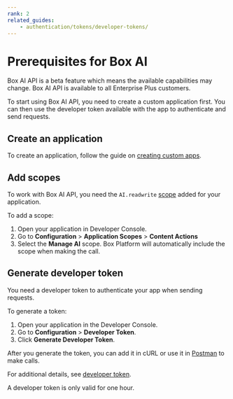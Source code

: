 ```yaml
---
rank: 2
related_guides:
    - authentication/tokens/developer-tokens/
---
```


# Prerequisites for Box AI

<Message type="notice">
Box AI API is a beta feature which means the
available capabilities may change.
Box AI API is available to all Enterprise Plus customers.
</Message>

To start using Box AI API, you need to create a
custom application first. You can then use the
developer token available with the app to
authenticate and send requests.

## Create an application

To create an application, follow the guide
on [creating custom apps][createapps].

## Add scopes

To work with Box AI API, you need the
`AI.readwrite` [scope][scope] added for
your application.

To add a scope:

1. Open your application in Developer Console.
1. Go to **Configuration** > **Application Scopes** > **Content Actions**
1. Select the **Manage AI** scope. Box Platform will
   automatically include the scope when making the call.

## Generate developer token

You need a developer token
to authenticate your app when sending requests. 

To generate a token:

1. Open your application in the Developer Console.
2. Go to **Configuration** > **Developer Token**.
3. Click **Generate Developer Token**.

After you generate the token, you can add it in cURL
or use it in [Postman][postman] to make calls.

For additional details, see [developer token][token].

<Message type="notice">
A developer token is only valid for one hour.
</Message>

[token]: g://authentication/tokens/developer-tokens/
[scope]: g://api-calls/permissions-and-errors/scopes/
[oauthscopes]: g://api-calls/permissions-and-errors/scopes/#scopes-oauth-2-authorization
[createapps]: g://applications/app-types/custom-apps/
[postman]: g://tooling/postman/